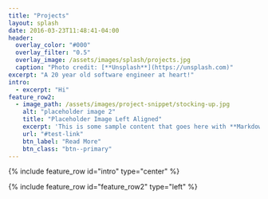 ```yaml
---
title: "Projects"
layout: splash
date: 2016-03-23T11:48:41-04:00
header:
  overlay_color: "#000"
  overlay_filter: "0.5"
  overlay_image: /assets/images/splash/projects.jpg
  caption: "Photo credit: [**Unsplash**](https://unsplash.com)"
excerpt: "A 20 year old software engineer at heart!"
intro:
  - excerpt: "Hi"
feature_row2:
  - image_path: /assets/images/project-snippet/stocking-up.jpg
    alt: "placeholder image 2"
    title: "Placeholder Image Left Aligned"
    excerpt: 'This is some sample content that goes here with **Markdown** formatting. Left aligned with `type="left"`'
    url: "#test-link"
    btn_label: "Read More"
    btn_class: "btn--primary"
---
```


<head>
<link type="image/png" href="favicon.png" />
</head>

{% include feature_row id="intro" type="center" %}

{% include feature_row id="feature_row2" type="left" %}
